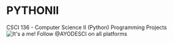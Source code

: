 # PYTHONII
CSCI 136 - Computer Science II (Python) Programming Projects
![It's a me! Follow @AYODESCI on all platforms](assets/Clips25-02-16_10-09.gif)
